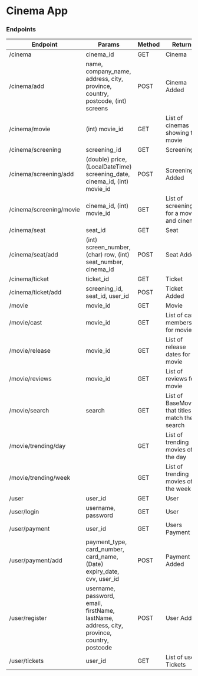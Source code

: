 # Cinema App

### Endpoints

| Endpoint                | Params                                                                                     | Method | Returns                                          |
|-------------------------|--------------------------------------------------------------------------------------------|--------|--------------------------------------------------|
| /cinema                 | cinema_id                                                                                  | GET    | Cinema                                           |
| /cinema/add             | name, company_name, address, city, province, country, postcode, (int) screens              | POST   | Cinema Added                                     |
| /cinema/movie           | (int) movie_id                                                                             | GET    | List of cinemas showing the movie                |
| /cinema/screening       | screening_id                                                                               | GET    | Screening                                        |
| /cinema/screening/add   | (double) price, (LocalDateTime) screening_date, cinema_id, (int) movie_id                  | POST   | Screening Added                                  |
| /cinema/screening/movie | cinema_id, (int) movie_id                                                                  | GET    | List of screenings for a movie and cinema        |
| /cinema/seat            | seat_id                                                                                    | GET    | Seat                                             |
| /cinema/seat/add        | (int) screen_number, (char) row, (int) seat_number, cinema_id                              | POST   | Seat Added                                       |
| /cinema/ticket          | ticket_id                                                                                  | GET    | Ticket                                           |
| /cinema/ticket/add      | screening_id, seat_id, user_id                                                             | POST   | Ticket Added                                     |
| /movie                  | movie_id                                                                                   | GET    | Movie                                            |
| /movie/cast             | movie_id                                                                                   | GET    | List of cast members for movie                   |
| /movie/release          | movie_id                                                                                   | GET    | List of release dates for movie                  |
| /movie/reviews          | movie_id                                                                                   | GET    | List of reviews for movie                        |
| /movie/search           | search                                                                                     | GET    | List of BaseMovie's that titles match the search |
| /movie/trending/day     |                                                                                            | GET    | List of trending movies of the day               |
| /movie/trending/week    |                                                                                            | GET    | List of trending movies of the week              |
| /user                   | user_id                                                                                    | GET    | User                                             |
| /user/login             | username, password                                                                         | GET    | User                                             |
| /user/payment           | user_id                                                                                    | GET    | Users Payment                                    |
| /user/payment/add       | payment_type, card_number, card_name, (Date) expiry_date, cvv, user_id                     | POST   | Payment Added                                    |
| /user/register          | username, password, email, firstName, lastName, address, city, province, country, postcode | POST   | User Added                                       |
| /user/tickets           | user_id                                                                                    | GET    | List of users Tickets                            |


